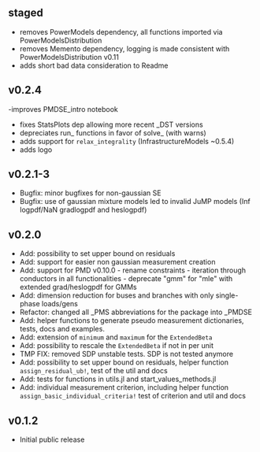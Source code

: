 ## staged
- removes PowerModels dependency, all functions imported via PowerModelsDistribution
- removes Memento dependency, logging is made consistent with PowerModelsDistribution v0.11
- adds short bad data consideration to Readme

## v0.2.4
-improves PMDSE_intro notebook
- fixes StatsPlots dep allowing more recent _DST versions
- depreciates run_ functions in favor of solve_ (with warns)
- adds support for `relax_integrality` (InfrastructureModels ~0.5.4)
- adds logo

## v0.2.1-3
- Bugfix: minor bugfixes for non-gaussian SE
- Bugfix: use of gaussian mixture models led to invalid JuMP models (Inf logpdf/NaN gradlogpdf and heslogpdf)

## v0.2.0
- Add: possibility to set upper bound on residuals
- Add: support for easier non gaussian measurement creation
- Add: support for PMD v0.10.0
      - rename constraints
      - iteration through conductors in all functionalities
      - deprecate "gmm" for "mle" with extended grad/heslogpdf for GMMs
- Add: dimension reduction for buses and branches with only single-phase loads/gens
- Refactor: changed all _PMS abbreviations for the package into _PMDSE
- Add: helper functions to generate pseudo measurement dictionaries, tests, docs and examples.
- Add: extension of `minimum` and `maximum` for the `ExtendedBeta`
- Add: possibility to rescale the `ExtendedBeta` if not in per unit
- TMP FIX: removed SDP unstable tests. SDP is not tested anymore
- Add: possibility to set upper bound on residuals, helper function `assign_residual_ub!`, test of the util and docs
- Add: tests for functions in utils.jl and start_values_methods.jl
- Add: individual measurement criterion, including helper function `assign_basic_individual_criteria!` test of criterion and util and docs

## v0.1.2

- Initial public release
